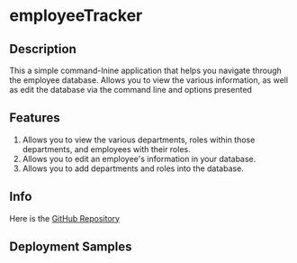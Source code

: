 # employeeTracker

## Description
This a simple command-lnine application that helps you navigate through the employee database. Allows you to view the various information, as well as edit the database via the command line and options presented

## Features
1. Allows you to view the various departments, roles within those departments, and employees with their roles.
2. Allows you to edit an employee's information in your database.
3. Allows you to add departments and roles into the database.

## Info
Here is the [GitHub Repository]()

## Deployment Samples